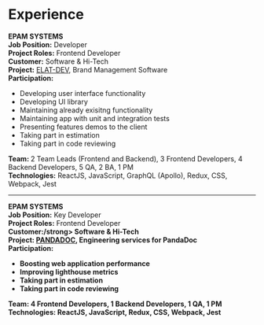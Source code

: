 # Experience

<strong>EPAM SYSTEMS</strong> \
<strong>Job Position:</strong> Developer \
<strong>Project Roles:</strong> Frontend Developer \
<strong>Customer:</strong> Software & Hi-Tech \
<strong>Project:</strong> [ELAT-DEV](https://brandgility.com/), Brand Management Software \
<strong>Participation:</strong>
 * Developing user interface functionality
 * Developing UI library
 * Maintaining already exisitng functionality
 * Maintaining app with unit and integration tests
 * Presenting features demos to the client
 * Taking part in estimation
 * Taking part in code reviewing 

<strong>Team: </strong>2 Team Leads (Frontend and Backend), 3 Frontend Developers, 4 Backend Developers, 5 QA, 2 BA, 1 PM \
<strong>Technologies:</strong> ReactJS, JavaScript, GraphQL (Apollo), Redux, CSS, Webpack, Jest

-----------------

<strong>EPAM SYSTEMS</strong> \
<strong>Job Position:</strong> Key Developer \
<strong>Project Roles:</strong> Frontend Developer \
<strong>Customer:/strong> Software & Hi-Tech \
<strong>Project:</strong> [PANDADOC](https://www.pandadoc.com/), Engineering services for PandaDoc \
<strong>Participation:</strong> 
 * Boosting web application performance
 * Improving lighthouse metrics
 * Taking part in estimation
 * Taking part in code reviewing 
 
<strong>Team:</strong> 4 Frontend Developers, 1 Backend Developers, 1 QA, 1 PM \
<strong>Technologies:</strong> ReactJS, JavaScript, Redux, CSS, Webpack, Jest

